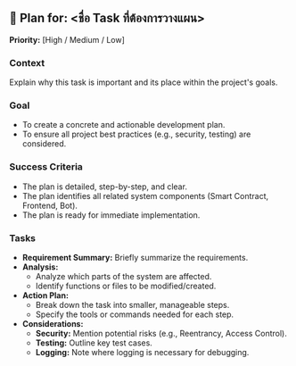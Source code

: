 ## 📝 Plan for: <ชื่อ Task ที่ต้องการวางแผน>

**Priority:** [High / Medium / Low]

### **Context**

Explain why this task is important and its place within the project's goals.

### **Goal**

- To create a concrete and actionable development plan.
- To ensure all project best practices (e.g., security, testing) are considered.

### **Success Criteria**

- The plan is detailed, step-by-step, and clear.
- The plan identifies all related system components (Smart Contract, Frontend, Bot).
- The plan is ready for immediate implementation.

### **Tasks**

- **Requirement Summary:** Briefly summarize the requirements.
- **Analysis:**
  - Analyze which parts of the system are affected.
  - Identify functions or files to be modified/created.
- **Action Plan:**
  - Break down the task into smaller, manageable steps.
  - Specify the tools or commands needed for each step.
- **Considerations:**
  - **Security:** Mention potential risks (e.g., Reentrancy, Access Control).
  - **Testing:** Outline key test cases.
  - **Logging:** Note where logging is necessary for debugging.
